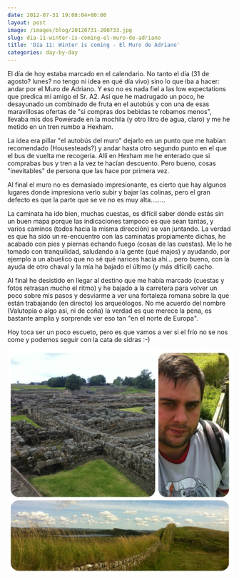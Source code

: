 ```yaml
---
date: 2012-07-31 19:08:04+00:00
layout: post
image: /images/blog/20120731-200733.jpg
slug: dia-11-winter-is-coming-el-muro-de-adriano
title: 'Día 11: Winter is coming - El Muro de Adriano'
categories: day-by-day
---
```


El día de hoy estaba marcado en el calendario. No tanto el día (31 de agosto? lunes? no tengo ni idea en qué día vivo) sino lo que iba a hacer: andar por el Muro de Adriano. Y eso no es nada fiel a las low expectations que predica mi amigo el Sr. A2. Así que he madrugado un poco, he desayunado un combinado de fruta en el autobús y con una de esas maravillosas ofertas de "si compras dos bebidas te robamos menos", llevaba mis dos Powerade en la mochila (y otro litro de agua, claro) y me he metido en un tren rumbo a Hexham.

La idea era pillar "el autobús del muro" dejarlo en un punto que me habían recomendado (Housesteads?) y andar hasta otro segundo punto en el que el bus de vuelta me recogería. Allí en Hexham me he enterado que si comprabas bus y tren a la vez te hacían descuento. Pero bueno, cosas "inevitables" de persona que las hace por primera vez.

Al final el muro no es demasiado impresionante, es cierto que hay algunos lugares donde impresiona verlo subir y bajar las colinas, pero el gran defecto es que la parte que se ve no es muy alta........

La caminata ha ido bien, muchas cuestas, es difícil saber dónde estás sin un buen mapa porque las indicaciones tampoco es que sean tantas, y varios caminos (todos hacia la misma dirección) se van juntando. La verdad es que ha sido un re-encuentro con las caminatas propiamente dichas, he acabado con pies y piernas echando fuego (cosas de las cuestas). Me lo he tomado con tranquilidad, saludando a la gente (qué majos) y ayudando, por ejemplo a un abuelico que no sé qué narices hacía ahí... pero bueno, con la ayuda de otro chaval y la mía ha bajado el último (y más difícil) cacho.

Al final he desistido en llegar al destino que me había marcado (cuestas y fotos retrasan mucho el ritmo) y he bajado a la carretera para volver un poco sobre mis pasos y desviarme a ver una fortaleza romana sobre la que están trabajando (en directo) los arqueólogos. No me acuerdo del nombre (Valutopia o algo así, ni de coña) la verdad es que merece la pena, es bastante amplia y sorprende ver eso tan "en el norte de Europa".

Hoy toca ser un poco escueto, pero es que vamos a ver si el frío no se nos come y podemos seguir con la cata de sidras :-)

[![20120731-200733.jpg](/images/blog/20120731-200733.jpg)](/images/blog/20120731-200733.jpg)
